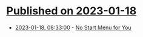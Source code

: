 # [Published on 2023-01-18](index.md)

* [2023-01-18, 08:33:00](https://lobste.rs/s/rm3zls/no_start_menu_for_you) - [No Start Menu for You](https://randomascii.wordpress.com/2023/01/17/no-start-menu-for-you/)
